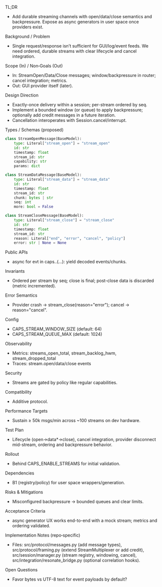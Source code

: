 TL;DR
- Add durable streaming channels with open/data/close semantics and backpressure. Expose as async generators in user space once providers exist.

Background / Problem
- Single request/response isn’t sufficient for GUI/log/event feeds. We need ordered, durable streams with clear lifecycle and cancel integration.

Scope (In) / Non‑Goals (Out)
- In: StreamOpen/Data/Close messages; window/backpressure in router; cancel integration; metrics.
- Out: GUI provider itself (later).

Design Direction
- Exactly-once delivery within a session; per-stream ordered by seq.
- Implement a bounded window (or queue) to apply backpressure; optionally add credit messages in a future iteration.
- Cancellation interoperates with Session.cancel/interrupt.

Types / Schemas (proposed)
```py
class StreamOpenMessage(BaseModel):
    type: Literal["stream_open"] = "stream_open"
    id: str
    timestamp: float
    stream_id: str
    capability: str
    params: dict

class StreamDataMessage(BaseModel):
    type: Literal["stream_data"] = "stream_data"
    id: str
    timestamp: float
    stream_id: str
    chunk: bytes | str
    seq: int
    more: bool = False

class StreamCloseMessage(BaseModel):
    type: Literal["stream_close"] = "stream_close"
    id: str
    timestamp: float
    stream_id: str
    reason: Literal["end", "error", "cancel", "policy"]
    error: str | None = None
```

Public APIs
- async for evt in caps.<domain>.<stream>(…): yield decoded events/chunks.

Invariants
- Ordered per stream by seq; close is final; post-close data is discarded (metric incremented).

Error Semantics
- Provider crash → stream_close(reason="error"); cancel → reason="cancel".

Config
- CAPS_STREAM_WINDOW_SIZE (default: 64)
- CAPS_STREAM_QUEUE_MAX (default: 1024)

Observability
- Metrics: streams_open_total, stream_backlog_hwm, stream_dropped_total
- Traces: stream.open/data/close events

Security
- Streams are gated by policy like regular capabilities.

Compatibility
- Additive protocol.

Performance Targets
- Sustain ≥ 50k msgs/min across ~100 streams on dev hardware.

Test Plan
- Lifecycle (open→data*→close), cancel integration, provider disconnect mid-stream, ordering and backpressure behavior.

Rollout
- Behind CAPS_ENABLE_STREAMS for initial validation.

Dependencies
- B1 (registry/policy) for user space wrappers/generation.

Risks & Mitigations
- Misconfigured backpressure → bounded queues and clear limits.

Acceptance Criteria
- async generator UX works end-to-end with a mock stream; metrics and ordering validated.

Implementation Notes (repo‑specific)
- Files: src/protocol/messages.py (add message types), src/protocol/framing.py (extend StreamMultiplexer or add credit), src/session/manager.py (stream registry, windowing, cancel), src/integration/resonate_bridge.py (optional correlation hooks).

Open Questions
- Favor bytes vs UTF-8 text for event payloads by default?

